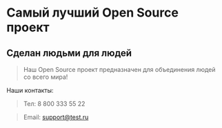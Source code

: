 # Самый лучший Open Source проект

## Сделан людьми для людей

> Наш Open Source проект предназначен для объединения людей со всего мира!

Наши контакты:

> Тел: 8 800 333 55 22

> Email: support@test.ru
